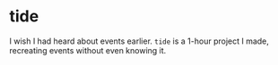 # tide
I wish I had heard about events earlier.
`tide` is a 1-hour project I made, recreating events without even knowing it.
